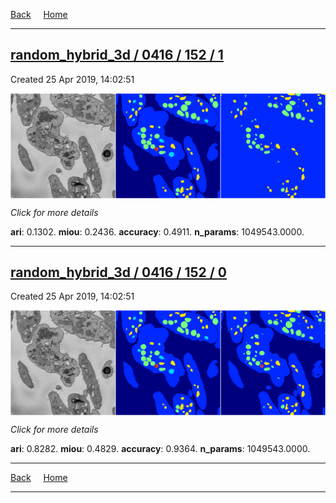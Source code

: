 
[Back](..)&nbsp;&nbsp;&nbsp;&nbsp;&nbsp;[Home](https://leapmanlab.github.io/snapshots)

---

<div class="summary"><a href="1"><h2>random_hybrid_3d / 0416 / 152 / 1</h2></a><p>Created 25 Apr 2019, 14:02:51
</p><a href="1"><img src="1/media/summary.png" align="center"></a><p>
<i>Click for more details</i>
</p></div>

**ari**: 0.1302. **miou**: 0.2436. **accuracy**: 0.4911. **n_params**: 1049543.0000. 

---

<div class="summary"><a href="0"><h2>random_hybrid_3d / 0416 / 152 / 0</h2></a><p>Created 25 Apr 2019, 14:02:51
</p><a href="0"><img src="0/media/summary.png" align="center"></a><p>
<i>Click for more details</i>
</p></div>

**ari**: 0.8282. **miou**: 0.4829. **accuracy**: 0.9364. **n_params**: 1049543.0000. 

---

[Back](..)&nbsp;&nbsp;&nbsp;&nbsp;&nbsp;[Home](https://leapmanlab.github.io/snapshots)

---